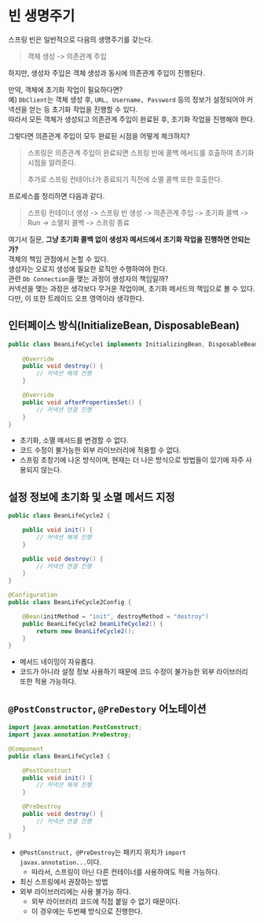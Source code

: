 # 빈 생명주기
스프링 빈은 일반적으로 다음의 생명주기를 갖는다.
> 객체 생성 -> 의존관계 주입  

하지만, 생성자 주입은 객체 생성과 동시에 의존관계 주입이 진행된다.  

만약, 객체에 초기화 작업이 필요하다면?  
예) `DbClient`는 객체 생성 후, `URL, Username, Password` 등의 정보가 설정되어야 커넥션을 얻는 등 초기화 작업을 진행할 수 있다.  
따라서 모든 객체가 생성되고 의존관계 주입이 완료된 후, 초기화 작업을 진행해야 한다.  

그렇다면 의존관계 주입이 모두 완료된 시점을 어떻게 체크하지?  
> 스프링은 의존관계 주입이 완료되면 스프링 빈에 콜백 메서드를 호출하여 초기화 시점을 알려준다.  
> 
> 추가로 스프링 컨테이너가 종료되기 직전에 소멸 콜백 또한 호출한다.  

프로세스를 정리하면 다음과 같다.  
> 스프링 컨테이너 생성 -> 스프링 빈 생성 -> 의존관계 주입 -> 초기화 콜백 -> Run -> 소멸저 콜백 -> 스프링 종료  

여기서 질문, **그냥 초기화 콜백 없이 생성자 메서드에서 초기화 작업을 진행하면 안되는가?**  
객체의 책임 관점에서 논할 수 있다.  
생성자는 오로지 생성에 필요한 로직만 수행하여야 한다.  
관련 `Db Connection`을 맺는 과정이 생성자의 책임일까?  
커넥션을 맺는 과정은 생각보다 무거운 작업이며, 초기화 메서드의 책임으로 볼 수 있다.  
다만, 이 또한 트레이드 오프 영역이라 생각한다. 

## 인터페이스 방식(InitializeBean, DisposableBean)
```java
public class BeanLifeCycle1 implements InitializingBean, DisposableBean {
    
    @Override
    public void destroy() {
        // 커넥션 해제 진행
    }

    @Override
    public void afterPropertiesSet() {
        // 커넥션 연결 진행
    }
}
```

- 초기화, 소멸 메서드를 변경할 수 없다.
- 코드 수정이 불가능한 외부 라이브러리에 적용할 수 없다.
- 스프링 초창기에 나온 방식이며, 현재는 더 나은 방식으로 방법들이 있기에 자주 사용되지 않는다.
## 설정 정보에 초기화 및 소멸 메서드 지정
```java
public class BeanLifeCycle2 {

    public void init() {
        // 커넥션 해제 진행
    }

    public void destroy() {
        // 커넥션 연결 진행
    }
}

```
```java
@Configuration
public class BeanLifeCycle2Config {

    @Bean(initMethod = "init", destroyMethod = "destroy")
    public BeanLifeCycle2 beanLifeCycle2() {
        return new BeanLifeCycle2();
    }
}
```
- 메서드 네이밍이 자유롭다.
- 코드가 아니라 설정 정보 사용하기 때문에 코드 수정이 불가능한 외부 라이브러리 또한 적용 가능하다.
## `@PostConstructor`, `@PreDestory` 어노테이션
```java
import javax.annotation.PostConstruct;
import javax.annotation.PreDestroy;

@Component
public class BeanLifeCycle3 {

    @PostConstruct
    public void init() {
        // 커넥션 해제 진행
    }

    @PreDestroy
    public void destroy() {
        // 커넥션 연결 진행
    }
}
```
- `@PostConstruct, @PreDestroy`는 패키지 위치가 `import javax.annotation...`이다.
  - 따라서, 스프링이 아닌 다른 컨테이너를 사용하여도 적용 가능하다.
- 최신 스프링에서 권장하는 방법
- 외부 라이브러리에는 사용 불가능 하다.
  - 외부 라이브러리 코드에 직접 붙일 수 없기 때문이다. 
  - 이 경우에는 두번째 방식으로 진행한다.